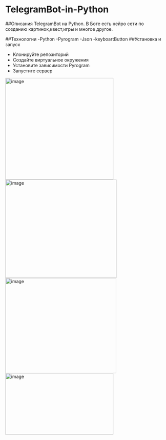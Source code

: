# TelegramBot-in-Python

##Описания
  TelegramBot на Python. В Боте есть нейро сети по созданию картинок,квест,игры и многое другое.

##Технологии 
  -Python
  -Pyrogram
  -Json
  -keyboartButton
##Установка и запуск
  - Клонируйте репозиторий
  - Создайте виртуальное окружения
  - Установите зависимости Pyrogram
  - Запустите сервер
<img width="337" height="317" alt="image" src="https://github.com/user-attachments/assets/44479146-4504-4538-a20e-1c53e18c42af" />
<img width="347" height="307" alt="image" src="https://github.com/user-attachments/assets/2b92ea4f-2212-477e-aa70-6637ce725590" />
<img width="346" height="297" alt="image" src="https://github.com/user-attachments/assets/0c9d24c2-fc62-49a7-a9c3-2a799c6645ef" />
<img width="337" height="192" alt="image" src="https://github.com/user-attachments/assets/3ca68f56-65d2-40ea-ad3e-f3a78ec451cd" />


